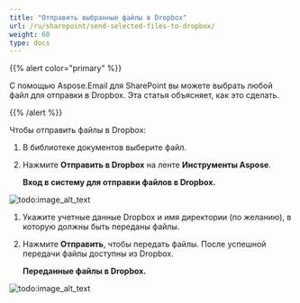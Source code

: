 ```yaml
---
title: "Отправить выбранные файлы в Dropbox"
url: /ru/sharepoint/send-selected-files-to-dropbox/
weight: 60
type: docs
---
```


{{% alert color="primary" %}} 

С помощью Aspose.Email для SharePoint вы можете выбрать любой файл для отправки в Dropbox. Эта статья объясняет, как это сделать.

{{% /alert %}} 

Чтобы отправить файлы в Dropbox:

1. В библиотеке документов выберите файл.
1. Нажмите **Отправить в Dropbox** на ленте **Инструменты Aspose**. 

   **Вход в систему для отправки файлов в Dropbox.** 

![todo:image_alt_text](send-selected-files-to-dropbox_1.png)



1. Укажите учетные данные Dropbox и имя директории (по желанию), в которую должны быть переданы файлы.
1. Нажмите **Отправить**, чтобы передать файлы. После успешной передачи файлы доступны из Dropbox. 

   **Переданные файлы в Dropbox.** 

![todo:image_alt_text](send-selected-files-to-dropbox_2.png)